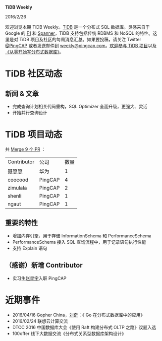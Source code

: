**TiDB Weekly**

   2016/2/26

欢迎浏览本期 TiDB Weekly。[TiDB](https://github.com/pingcap/tidb) 是一个分布式 SQL 数据库。灵感来自于 Google 的 [F1](http://research.google.com/pubs/pub41344.html) 和 [Spanner](http://research.google.com/archive/spanner.html)，TiDB 支持包括传统 RDBMS 和 NoSQL 的特性。这里是对 TiDB 项目及社区的每周消息汇总。如果要投稿，请关注 Twitter [@](https://twitter.com/ThisWeekInRust)[PingCAP](https://twitter.com/PingCAP) 或者发送邮件到 [weekly@pingcap.com](mailto:weekly@pingcap.com)。[欢迎参与 TiDB 项目](https://github.com/pingcap/tidb/blob/master/CONTRIBUTING.md)以及[《从零开始写分布式数据库》](https://github.com/ngaut/builddatabase)。

# **TiDB 社区动态**

## **新闻 & 文章**

* 完成查询计划相关代码重构，SQL Optimizer 全面升级，更强大、灵活
* 开始并行查询设计

# **TiDB 项目动态**

共 [Merge 9 个 PR](https://github.com/pingcap/tidb/pulls?utf8=%E2%9C%93&q=is%3Apr+is%3Amerged+merged%3A2016-02-20..2016-02-26+) ：

<table>
  <tr>
    <td>Contributor</td>
    <td>公司</td>
    <td>数量</td>
  </tr>
  <tr>
    <td>聂愿愿</td>
    <td>华为</td>
    <td>1</td>
  </tr>
  <tr>
    <td>coocood</td>
    <td>PingCAP</td>
    <td>4</td>
  </tr>
  <tr>
    <td>zimulala</td>
    <td>PingCAP</td>
    <td>2</td>
  </tr>
  <tr>
    <td>shenli</td>
    <td>PingCAP</td>
    <td>1</td>
  </tr>
  <tr>
    <td>ngaut</td>
    <td>PingCAP</td>
    <td>1</td>
  </tr>
</table>


## **重要的特性**

* 增加内存引擎，用于存储 InformationSchema 和 PerformanceSchema
* PerformanceSchema 接入 SQL 查询流程中，用于记录语句执行性能
* 支持 Explain 语句

## **（感谢）新增 Contributor**

* 实习生[赵星宇](https://github.com/zxylvlp)入职 PingCAP

# **近期事件**

* 2016/04/16  Gopher China，[刘奇](http://weibo.com/chuangyiyongpin)：《 Go 在分布式数据库中的应用》
* 2016/02/24 联想云计算交流
* DTCC 2016 中国数据库大会《使用 Raft 构建分布式 OLTP 之路》议题入选
* 100offer 线下大数据交流《分布式关系型数据库架构设计》

